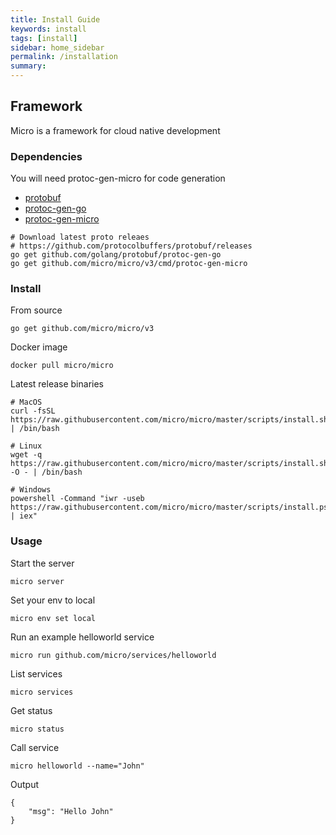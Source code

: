 ```yaml
---
title: Install Guide
keywords: install
tags: [install]
sidebar: home_sidebar
permalink: /installation
summary: 
---
```


## Framework

Micro is a framework for cloud native development

### Dependencies

You will need protoc-gen-micro for code generation

- [protobuf](https://github.com/golang/protobuf)
- [protoc-gen-go](https://github.com/golang/protobuf/tree/master/protoc-gen-go)
- [protoc-gen-micro](https://github.com/micro/micro/tree/master/cmd/protoc-gen-micro)

```
# Download latest proto releaes
# https://github.com/protocolbuffers/protobuf/releases
go get github.com/golang/protobuf/protoc-gen-go
go get github.com/micro/micro/v3/cmd/protoc-gen-micro
```

### Install

From source

```
go get github.com/micro/micro/v3
```

Docker image

```
docker pull micro/micro
```

Latest release binaries

```
# MacOS
curl -fsSL https://raw.githubusercontent.com/micro/micro/master/scripts/install.sh | /bin/bash

# Linux
wget -q  https://raw.githubusercontent.com/micro/micro/master/scripts/install.sh -O - | /bin/bash

# Windows
powershell -Command "iwr -useb https://raw.githubusercontent.com/micro/micro/master/scripts/install.ps1 | iex"
```

### Usage

Start the server

```shell
micro server
```

Set your env to local

```shell
micro env set local
```

Run an example helloworld service

```shell
micro run github.com/micro/services/helloworld
```

List services

```shell
micro services
```

Get status

```shell
micro status
```

Call service

```shell
micro helloworld --name="John"
```

Output

```shell
{
	"msg": "Hello John"
}
```

